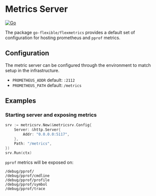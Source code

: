 # Metrics Server

[![Go](https://github.com/go-flexible/flexmetrics/actions/workflows/go.yml/badge.svg?branch=develop)](https://github.com/go-flexible/flexmetrics/actions/workflows/go.yml)

The package `go-flexible/flexmetrics` provides a default set of configuration for hosting prometheus and `pprof` metrics.

## Configuration

The metric server can be configured through the environment to match setup in the infrastructure.

- `PROMETHEUS_ADDR` default: `:2112`
- `PROMETHEUS_PATH` default: `/metrics`

## Examples

### Starting server and exposing metrics

```go
srv := metricsrv.New(&metricsrv.Config{
    Server: &http.Server{
        Addr: "0.0.0.0:5117",
    },
    Path: "/metrics",
})
srv.Run(ctx)
```

`pprof` metrics will be exposed on:

```text
/debug/pprof/
/debug/pprof/cmdline
/debug/pprof/profile
/debug/pprof/symbol
/debug/pprof/trace
```
